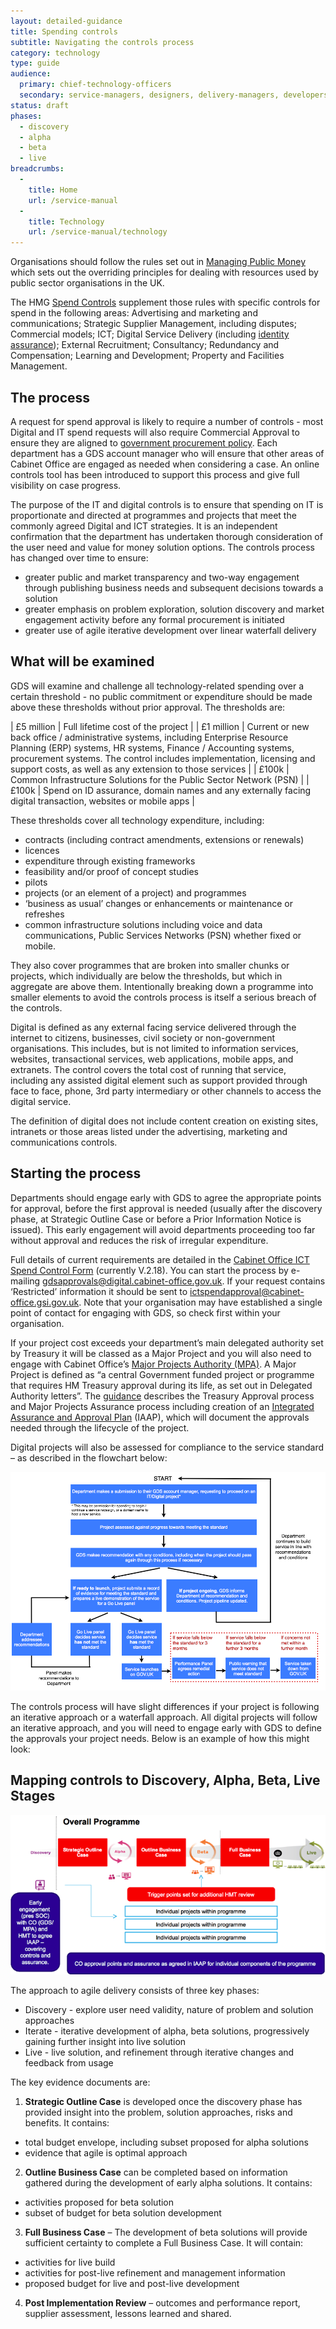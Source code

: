 ```yaml
---
layout: detailed-guidance
title: Spending controls
subtitle: Navigating the controls process
category: technology
type: guide
audience:
  primary: chief-technology-officers
  secondary: service-managers, designers, delivery-managers, developers, tech-archs
status: draft
phases:
  - discovery
  - alpha
  - beta
  - live
breadcrumbs:
  -
    title: Home
    url: /service-manual
  -
    title: Technology
    url: /service-manual/technology
---
```


Organisations should follow the rules set out in [Managing Public Money](http://www.hm-treasury.gov.uk/psr_mpm_index.htm) which sets out the overriding principles for dealing with resources used by public sector organisations in the UK.

The HMG [Spend Controls](https://www.gov.uk/government/publications/cabinet-office-controls-guidance-version-3-1) supplement those rules with specific controls for spend in the following areas: Advertising and marketing and communications; Strategic Supplier Management, including disputes; Commercial models; ICT; Digital Service Delivery (including [identity assurance](/service-manual/identity-assurance)); External Recruitment; Consultancy; Redundancy and Compensation; Learning and Development; Property and Facilities Management.

## The process

A request for spend approval is likely to require a number of controls - most Digital and IT spend requests will also require Commercial Approval to ensure they are aligned to [government procurement policy](http://procurement.cabinetoffice.gov.uk/policy-capability/latest-policy-and-regulations/public-procurement-policy). Each department has a GDS account manager who will ensure that other areas of Cabinet Office are engaged as needed when considering a case. An online controls tool has been introduced to support this process and give full visibility on case progress.

The purpose of the IT and digital controls is to ensure that spending on IT is proportionate and directed at programmes and projects that meet the commonly agreed Digital and ICT strategies. It is an independent confirmation that the department has undertaken thorough consideration of the user need and value for money solution options. The controls process has changed over time to ensure:

* greater public and market transparency and two-way engagement through publishing business needs and subsequent decisions towards a solution
* greater emphasis on problem exploration, solution discovery and market engagement activity before any formal procurement is initiated
* greater use of agile iterative development over linear waterfall delivery

## What will be examined

GDS will examine and challenge all technology-related spending over a certain threshold - no public commitment or expenditure should be made above these thresholds without prior approval. The thresholds are:

| £5 million | Full lifetime cost of the project |
| £1 million | Current or new back office / administrative systems, including Enterprise Resource Planning (ERP) systems, HR systems, Finance / Accounting systems, procurement systems. The control includes implementation, licensing and support costs, as well as any extension to those services |
| £100k | Common Infrastructure Solutions for the Public Sector Network (PSN) |
| £100k | Spend on ID assurance, domain names and any externally facing digital transaction, websites or mobile apps |

These thresholds cover all technology expenditure, including:

- contracts (including contract amendments, extensions or renewals)
- licences
- expenditure through existing frameworks
- feasibility and/or proof of concept studies
- pilots
- projects (or an element of a project) and programmes
- ‘business as usual’ changes or enhancements or maintenance or refreshes
- common infrastructure solutions including voice and data communications, Public Services Networks (PSN) whether fixed or mobile.

They also cover programmes that are broken into smaller chunks or projects, which individually are below the thresholds, but which in aggregate are above them. Intentionally breaking down a programme into smaller elements to avoid the controls process is itself a serious breach of the controls.

Digital is defined as any external facing service delivered through the internet to citizens, businesses, civil society or non-government organisations.  This includes, but is not limited to information services, websites, transactional services, web applications, mobile apps, and extranets. The control covers the total cost of running that service, including any assisted digital element such as support provided through face to face, phone, 3rd party intermediary or other channels to access the digital service. 

The definition of digital does not include content creation on existing sites, intranets or those areas listed under the advertising, marketing and communications controls.

## Starting the process

Departments should engage early with GDS to agree the appropriate points for approval, before the first approval is needed (usually after the discovery phase, at Strategic Outline Case or before a Prior Information Notice is issued).  This early engagement will avoid departments proceeding too far without approval and reduces the risk of irregular expenditure.

Full details of current requirements are detailed in the [Cabinet Office ICT Spend Control Form](https://www.gov.uk/government/publications/cabinet-office-controls-guidance-version-3-1) (currently V.2.18).  You can start the process by e-mailing [gdsapprovals@digital.cabinet-office.gov.uk](mailto:GDSspendapprovals@digital.cabinet-office.gov.uk). If your request contains ‘Restricted’ information it should be sent to [ictspendapproval@cabinet-office.gsi.gov.uk](mailto:ictspendapproval@cabinet-office.gsi.gov.uk). Note that your organisation may have established a single point of contact for engaging with GDS, so check first within your organisation.

If your project cost exceeds your department’s main delegated authority set by Treasury it will be classed as a Major Project and you will also need to engage with Cabinet Office’s [Major Projects Authority (MPA)](https://www.gov.uk/government/policy-teams/126). A Major Project is defined as “a central Government funded project or programme that requires HM Treasury approval during its life, as set out in Delegated Authority letters”. The [guidance](http://www.hm-treasury.gov.uk/d/major_projects_approvals_assurance_guidance.PDF) describes the Treasury Approval process and Major Projects Assurance process including creation of an [Integrated Assurance and Approval Plan](https://www.gov.uk/government/uploads/system/uploads/attachment_data/file/61374/MPA_20Guidance.pdf) (IAAP), which will document the approvals needed through the lifecycle of the project.

Digital projects will also be assessed for compliance to the service standard – as described in the flowchart below:

![Compliance flowchart](/service-manual/assets/images/spending-controls/flowchart.png)

The controls process will have slight differences if your project is following an iterative approach or a waterfall approach. All digital projects will follow an iterative approach, and you will need to engage early with GDS to define the approvals your project needs. Below is an example of how this might look:

## Mapping controls to Discovery, Alpha, Beta, Live Stages

![Mapping controls to Discovery, Alpha, Beta, Live Stages](/service-manual/assets/images/spending-controls/agile.png)

The approach to agile delivery consists of three key phases:

* Discovery - explore user need validity, nature of problem and solution approaches
* Iterate - iterative development of alpha, beta solutions, progressively gaining further insight into live solution
* Live - live solution, and refinement through iterative changes and feedback from usage

The key evidence documents are:

1. **Strategic Outline Case** is developed once the discovery phase has provided insight into the problem, solution approaches, risks and benefits. It contains:
  - total budget envelope, including subset proposed for alpha solutions
  - evidence that agile is optimal approach
2. **Outline Business Case** can be completed based on information gathered during the development of early alpha solutions. It contains:
  - activities proposed for beta solution
  - subset of budget for beta solution development
3. **Full Business Case** – The development of beta solutions will provide sufficient certainty to complete a Full Business Case. It will contain:
  - activities for live build
  - activities for post-live refinement and management information
  - proposed budget for live and post-live development
4. **Post Implementation Review** – outcomes and performance report, supplier assessment, lessons learned and shared.

